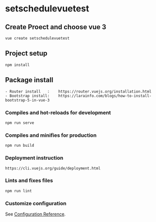 # setschedulevuetest
## Create Proect and choose vue 3
```
vue create setschedulevuetest
```

## Project setup
```
npm install
```
## Package install
```
- Router install   :    https://router.vuejs.org/installation.html
- Bootstrap install:    https://larainfo.com/blogs/how-to-install-bootstrap-5-in-vue-3
```

### Compiles and hot-reloads for development
```
npm run serve
```

### Compiles and minifies for production
```
npm run build
```

### Deployment instruction
```
https://cli.vuejs.org/guide/deployment.html
```

### Lints and fixes files
```
npm run lint
```

### Customize configuration
See [Configuration Reference](https://cli.vuejs.org/config/). 


